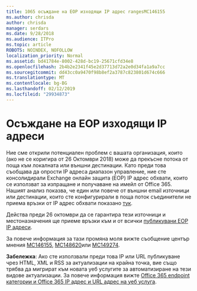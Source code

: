 ```yaml
---
title: 1065 осъждане на EOP изходящи IP адрес rangesMC146155
ms.author: chrisda
author: chrisda
manager: serdars
ms.date: 9/28/2018
ms.audience: ITPro
ms.topic: article
ROBOTS: NOINDEX, NOFOLLOW
localization_priority: Normal
ms.assetid: bd41784e-8002-428d-bc19-25671cfd34e8
ms.openlocfilehash: 2b4b2e2341f45e2d37713d72a2e0d34fa1a9a7cc
ms.sourcegitcommit: dd43cc0a9470f98b8ef2a3787c823801d674c666
ms.translationtype: MT
ms.contentlocale: bg-BG
ms.lasthandoff: 02/12/2019
ms.locfileid: "29934873"
---
```

# <a name="deprecation-of-eop-outbound-ip-address-ranges"></a>Осъждане на EOP изходящи IP адреси

Ние сме открили потенциален проблем с вашата организация, които (ако не се коригира от 26 Октомври 2018) може да прекъсне потока от поща към локалната или външни дестинации. Като преди това съобщава да опрости IP адреса диапазон управление, ние сте консолидирали Exchange онлайн защита (EOP) IP адрес обхвати, които се използват за изпращане и получаване на имейл от Office 365. Нашият анализ показва, че един или повече от външни email източници или дестинации, които сте конфигурирали в поща поток съединители не приема връзки от IP адрес обхвати показано [тук](https://docs.microsoft.com/office365/SecurityCompliance/eop/exchange-online-protection-ip-addresses).
  
Действа преди 26 октомври да се гарантира тези източници и местоназначения ще приеме връзки към и от всички [публикувани EOP IP адреси](https://docs.microsoft.com/office365/SecurityCompliance/eop/exchange-online-protection-ip-addresses).
  
За повече информация за тази промяна моля вижте съобщение център мнения [MC146155](https://portal.office.com/AdminPortal/home?switchtomodern=true#/MessageCenter?id=MC146155), [MC148620](https://portal.office.com/AdminPortal/home?switchtomodern=true#/MessageCenter?id=MC148620)или [MC149274](https://portal.office.com/AdminPortal/home?switchtomodern=true#/MessageCenter?id=MC149274).
  
 **Забележка**: Ако сте използвали преди това IP или URL публикуване чрез HTML, XML и RSS за актуализации на крайна точка, вие също трябва да мигрират към новата уеб услугите за автоматизиране на тези видове актуализации. За повече информация вижте [Office 365 endpoint категории и Office 365 IP адрес и URL адрес на уеб услуга](https://techcommunity.microsoft.com/t5/Office-365-Blog/Announcing-Office-365-endpoint-categories-and-Office-365-IP/ba-p/177638).
  

